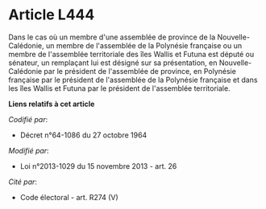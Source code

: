 # Article L444

Dans le cas où un membre d'une assemblée de province de la Nouvelle-Calédonie, un membre de l'assemblée de la Polynésie
française ou un membre de l'assemblée territoriale des îles Wallis et Futuna est député ou sénateur, un remplaçant lui est
désigné sur sa présentation, en Nouvelle-Calédonie par le président de l'assemblée de province, en Polynésie française par le
président de l'assemblée de la Polynésie française et dans les îles Wallis et Futuna par le président de l'assemblée
territoriale.

**Liens relatifs à cet article**

_Codifié par_:

  - Décret n°64-1086 du 27 octobre 1964

_Modifié par_:

  - Loi n°2013-1029 du 15 novembre 2013 - art. 26

_Cité par_:

  - Code électoral - art. R274 (V)
